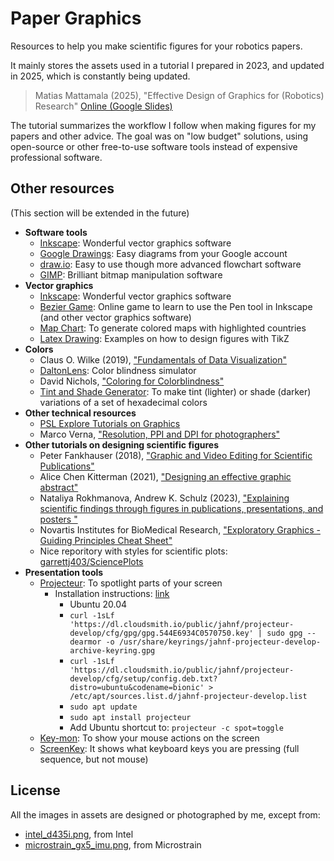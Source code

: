 # Paper Graphics

Resources to help you make scientific figures for your robotics papers.

It mainly stores the assets used in a tutorial I prepared in 2023, and updated in 2025, which is constantly being updated.

> Matias Mattamala (2025), "Effective Design of Graphics for (Robotics) Research" [Online (Google Slides)](https://docs.google.com/presentation/d/1BLjCs8lvLsQP_xq5W0iLZfvWgdcwPDPlXB1read0zII/edit?usp=sharing)

The tutorial summarizes the workflow I follow when making figures for my papers and other advice. The goal was on "low budget" solutions, using open-source or other free-to-use software tools instead of expensive professional software.

## Other resources

(This section will be extended in the future)

- **Software tools**
  - [Inkscape](https://inkscape.org/release/inkscape-1.3/gnulinux/ubuntu/ppa/dl/): Wonderful vector graphics software
  - [Google Drawings](https://docs.google.com/drawings/): Easy diagrams from your Google account
  - [draw.io](https://draw.io): Easy to use though more advanced flowchart software
  - [GIMP](https://www.gimp.org/): Brilliant bitmap manipulation software
- **Vector graphics**
  - [Inkscape](https://inkscape.org/release/inkscape-1.3/gnulinux/ubuntu/ppa/dl/): Wonderful vector graphics software
  - [Bezier Game](https://bezier.method.ac): Online game to learn to use the Pen tool in Inkscape (and other vector graphics software)
  - [Map Chart](https://www.mapchart.net/europe.html): To generate colored maps with highlighted countries
  - [Latex Drawing](https://github.com/xinychen/awesome-latex-drawing): Examples on how to design figures with TikZ
- **Colors**
  - Claus O. Wilke (2019), ["Fundamentals of Data Visualization"](https://clauswilke.com/dataviz/index.html)
  - [DaltonLens](https://daltonlens.org/colorblindness-simulator): Color blindness simulator
  - David Nichols, ["Coloring for Colorblindness"](https://davidmathlogic.com/colorblind/)
  - [Tint and Shade Generator](https://maketintsandshades.com/): To make tint (lighter) or shade (darker) variations of a set of hexadecimal colors
- **Other technical resources**
  - [PSL Explore Tutorials on Graphics](https://explore.psl.eu/en/tools-and-training/tutorials)
  - Marco Verna, ["Resolution, PPI and DPI for photographers"](https://marcoverna.studio/blog/2020/5/25/ppi-dpi-and-resolution-for-photographers)
- **Other tutorials on designing scientific figures**
  - Peter Fankhauser (2018), ["Graphic and Video Editing for Scientific Publications"](https://www.youtube.com/watch?v=MkbPeSmJGI0)
  - Alice Chen Kitterman (2021), ["Designing an effective graphic abstract"](https://www.science.org/doi/10.1126/scirobotics.abn1724)
  - Nataliya Rokhmanova, Andrew K. Schulz (2023), ["Explaining scientific findings through figures in publications, presentations, and posters "](https://github.com/nrokh/ScientificFigures)
  - Novartis Institutes for BioMedical Research, ["Exploratory Graphics - Guiding Principles Cheat Sheet"](https://opensource.nibr.com/xgx/Resources/Graphics_Principles_Cheat_Sheet_v1.1.pdf)
  - Nice reporitory with styles for scientific plots: [garrettj403/SciencePlots](https://github.com/garrettj403/SciencePlots)
- **Presentation tools**
  - [Projecteur](https://github.com/jahnf/Projecteur): To spotlight parts of your screen
    - Installation instructions: [link](https://jahnf.github.io/Projecteur/doc/LinuxRepositories.html)
      - Ubuntu 20.04
      - `curl -1sLf 'https://dl.cloudsmith.io/public/jahnf/projecteur-develop/cfg/gpg/gpg.544E6934C0570750.key' | sudo gpg --dearmor -o /usr/share/keyrings/jahnf-projecteur-develop-archive-keyring.gpg`
      - `curl -1sLf 'https://dl.cloudsmith.io/public/jahnf/projecteur-develop/cfg/setup/config.deb.txt?distro=ubuntu&codename=bionic' > /etc/apt/sources.list.d/jahnf-projecteur-develop.list`
      - `sudo apt update`
      - `sudo apt install projecteur`
      - Add Ubuntu shortcut to: `projecteur -c spot=toggle`
  - [Key-mon](https://github.com/scottkirkwood/key-mon): To show your mouse actions on the screen
  - [ScreenKey](https://www.omgubuntu.co.uk/screenkey-show-key-presses-screen-ubuntu): It shows what keyboard keys you are pressing (full sequence, but not mouse)

## License

All the images in assets are designed or photographed by me, except from:

- [intel_d435i.png](assets/intel_d435i.png), from Intel
- [microstrain_gx5_imu.png](assets/microstrain_gx5_imu.png), from Microstrain
